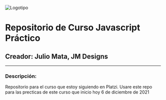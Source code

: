 
![Logotipo ][1]
# Repositorio de Curso Javascript Práctico

## Creador: Julio Mata, JM Designs
  
  


----------
### Descripción:

Repositorio para el curso que estoy siguiendo en Platzi.
Usare este repo para las precticas de este curso que inicio hoy 6 de diciembre de 2021


  [1]: [JM_Designs-xs](https://user-images.githubusercontent.com/23408214/144915699-a94b6140-e80a-4eb0-a669-34d7cc272199.png)

